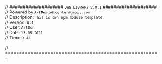 // #################### `OWN LIBRARY v.0.1` ####################<br> // Powered
by **_`ArtDon`_** `adkcenter@gmail.com`<br> // Description:
`This is own npm module template` <br> // Version: `0.1` <br > // User: `ArtDon`
<br > // Date: `13.05.2021` <br > // Time: `9:33` <br >\
// =======================================================
